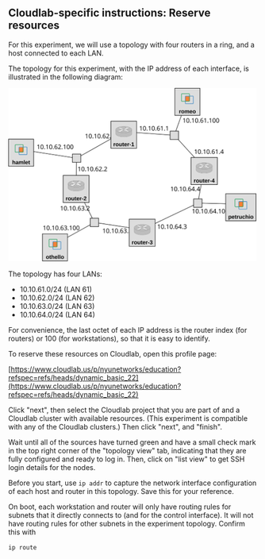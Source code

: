 ## Cloudlab-specific instructions: Reserve resources

For this experiment, we will use a topology with four routers in a ring, and a host connected to each LAN.

The topology for this experiment, with the IP address of each interface, is illustrated in the following diagram:

<img src="rip-topology.svg" width="500px">

The topology has four LANs:

* 10.10.61.0/24 (LAN 61)
* 10.10.62.0/24 (LAN 62)
* 10.10.63.0/24 (LAN 63)
* 10.10.64.0/24 (LAN 64)

For convenience, the last octet of each IP address is the router index (for routers) or 100 (for workstations), so that it is easy to identify.

To reserve these resources on Cloudlab, open this profile page:

[https://www.cloudlab.us/p/nyunetworks/education?refspec=refs/heads/dynamic_basic_22](https://www.cloudlab.us/p/nyunetworks/education?refspec=refs/heads/dynamic_basic_22)

Click "next", then select the Cloudlab project that you are part of and a Cloudlab cluster with available resources. (This experiment is compatible with any of the Cloudlab clusters.) Then click "next", and "finish".

Wait until all of the sources have turned green and have a small check mark in the top right corner of the "topology view" tab, indicating that they are fully configured and ready to log in. Then, click on "list view" to get SSH login details for the nodes.

Before you start, use `ip addr` to capture the network interface configuration of each host and router in this topology. Save this for your reference.

On boot, each workstation and router will only have routing rules for subnets that it directly connects to (and for the control interface). It will not have routing rules for other subnets in the experiment topology. Confirm this with

```
ip route
```
